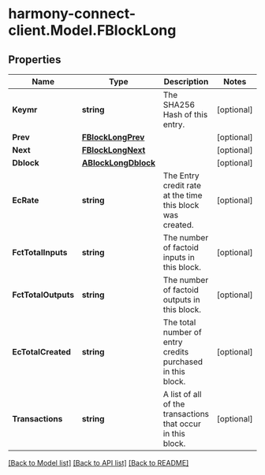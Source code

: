 # harmony-connect-client.Model.FBlockLong
## Properties

Name | Type | Description | Notes
------------ | ------------- | ------------- | -------------
**Keymr** | **string** | The SHA256 Hash of this entry. | [optional] 
**Prev** | [**FBlockLongPrev**](FBlockLongPrev.md) |  | [optional] 
**Next** | [**FBlockLongNext**](FBlockLongNext.md) |  | [optional] 
**Dblock** | [**ABlockLongDblock**](ABlockLongDblock.md) |  | [optional] 
**EcRate** | **string** | The Entry credit rate at the time this block was created. | [optional] 
**FctTotalInputs** | **string** | The number of factoid inputs in this block. | [optional] 
**FctTotalOutputs** | **string** | The number of factoid outputs in this block. | [optional] 
**EcTotalCreated** | **string** | The total number of entry credits purchased in this block. | [optional] 
**Transactions** | **string** | A list of all of the transactions that occur in this block. | [optional] 

[[Back to Model list]](../README.md#documentation-for-models) [[Back to API list]](../README.md#documentation-for-api-endpoints) [[Back to README]](../README.md)

